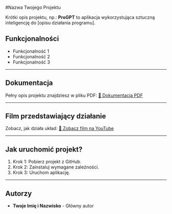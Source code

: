 #Nazwa Twojego Projektu

Krótki opis projektu, np.:
**ProGPT** to aplikacja wykorzystująca sztuczną inteligencję do [opisu działania programu].


## Funkcjonalności

- Funkcjonalność 1
- Funkcjonalność 2
- Funkcjonalność 3

---

## Dokumentacja

Pełny opis projektu znajdziesz w pliku PDF:
[📄 Dokumentacja PDF](link-do-pliku-pdf)

---

## Film przedstawiający działanie

Zobacz, jak działa układ:
[🎥 Zobacz film na YouTube](https://youtu.be/7b1KZdM2IWs)

---

## Jak uruchomić projekt?

1. Krok 1: Pobierz projekt z GitHub.
2. Krok 2: Zainstaluj wymagane zależności.
3. Krok 3: Uruchom aplikację.

---

## Autorzy

- **Twoje Imię i Nazwisko** - Główny autor

